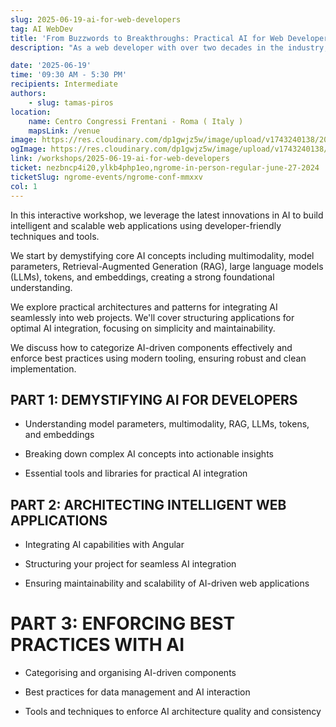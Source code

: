 ```yaml
---
slug: 2025-06-19-ai-for-web-developers
tag: AI WebDev
title: 'From Buzzwords to Breakthroughs: Practical AI for Web Developers'
description: "As a web developer with over two decades in the industry, Tamas has always been curious about the next big thing shaping the field. Recently, he took some time to dive into the rapidly growing world of AI "

date: '2025-06-19'
time: '09:30 AM - 5:30 PM'
recipients: Intermediate
authors: 
    - slug: tamas-piros
location: 
    name: Centro Congressi Frentani - Roma ( Italy )
    mapsLink: /venue
image: https://res.cloudinary.com/dp1gwjz5w/image/upload/v1743240138/2025/WORKSHOP__AI_Tamas__OG_Image_kyycpx.jpg
ogImage: https://res.cloudinary.com/dp1gwjz5w/image/upload/v1743240138/2025/WORKSHOP__AI_Tamas__OG_Image_kyycpx.jpg
link: /workshops/2025-06-19-ai-for-web-developers
ticket: nezbncp4i20,ylkb4php1eo,ngrome-in-person-regular-june-27-2024
ticketSlug: ngrome-events/ngrome-conf-mmxxv
col: 1
---
```


In this interactive workshop, we leverage the latest innovations in AI to build intelligent and scalable web applications using developer-friendly techniques and tools.

We start by demystifying core AI concepts including multimodality, model parameters, Retrieval-Augmented Generation (RAG), large language models (LLMs), tokens, and embeddings, creating a strong foundational understanding.

We explore practical architectures and patterns for integrating AI seamlessly into web projects. We'll cover structuring applications for optimal AI integration, focusing on simplicity and maintainability.

We discuss how to categorize AI-driven components effectively and enforce best practices using modern tooling, ensuring robust and clean implementation.

## PART 1: DEMYSTIFYING AI FOR DEVELOPERS

- Understanding model parameters, multimodality, RAG, LLMs, tokens, and embeddings

- Breaking down complex AI concepts into actionable insights

- Essential tools and libraries for practical AI integration

## PART 2: ARCHITECTING INTELLIGENT WEB APPLICATIONS

- Integrating AI capabilities with Angular

- Structuring your project for seamless AI integration

- Ensuring maintainability and scalability of AI-driven web applications

# PART 3: ENFORCING BEST PRACTICES WITH AI

- Categorising and organising AI-driven components

- Best practices for data management and AI interaction

- Tools and techniques to enforce AI architecture quality and consistency